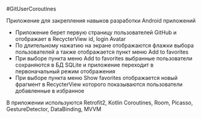 #GitUserCoroutines

Приложение для закрепления навыков разработки Android приложений

- Приложение берет первую страницу пользователей GitHub и отображает в RecycterView id, login Avatar
- По длительному нажатию на экране отображаются флажки выбора пользователей а также отображается пункт меню Add to favorites
- При выборе пункта меню Add to favorites выбранные пользователи сохраняются в БД SQLite и приложение переходит в первоначальный режим отображения
- При выборе пункта меню Show favorites отображается новый фрагмент в RecycterView которого показываются пользователи добавленные в избранное

В приложении используются Retrofit2, Kotlin Coroutines, Room, Picasso, GestureDetector, DataBinding, MVVM